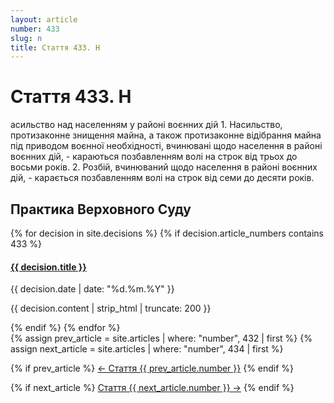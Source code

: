 ```yaml
---
layout: article
number: 433
slug: n
title: Стаття 433. Н
---
```


# Стаття 433. Н

асильство над населенням у районі воєнних дій 1. Насильство, протизаконне знищення майна, а також протизаконне відібрання майна під приводом воєнної необхідності, вчинювані щодо населення в районі воєнних дій, - караються позбавленням волі на строк від трьох до восьми років. 2. Розбій, вчинюваний щодо населення в районі воєнних дій, - карається позбавленням волі на строк від семи до десяти років.

## Практика Верховного Суду

<div class="decisions-container">
{% for decision in site.decisions %}
  {% if decision.article_numbers contains 433 %}
    <div class="decision-item">
      <h4><a href="{{ decision.url }}">{{ decision.title }}</a></h4>
      <p class="decision-date">{{ decision.date | date: "%d.%m.%Y" }}</p>
      <p class="decision-excerpt">{{ decision.content | strip_html | truncate: 200 }}</p>
    </div>
  {% endif %}
{% endfor %}
</div>

<div class="article-navigation">
  {% assign prev_article = site.articles | where: "number", 432 | first %}
  {% assign next_article = site.articles | where: "number", 434 | first %}
  
  {% if prev_article %}
    <a href="{{ prev_article.url }}" class="prev-article">← Стаття {{ prev_article.number }}</a>
  {% endif %}
  
  {% if next_article %}
    <a href="{{ next_article.url }}" class="next-article">Стаття {{ next_article.number }} →</a>
  {% endif %}
</div>
